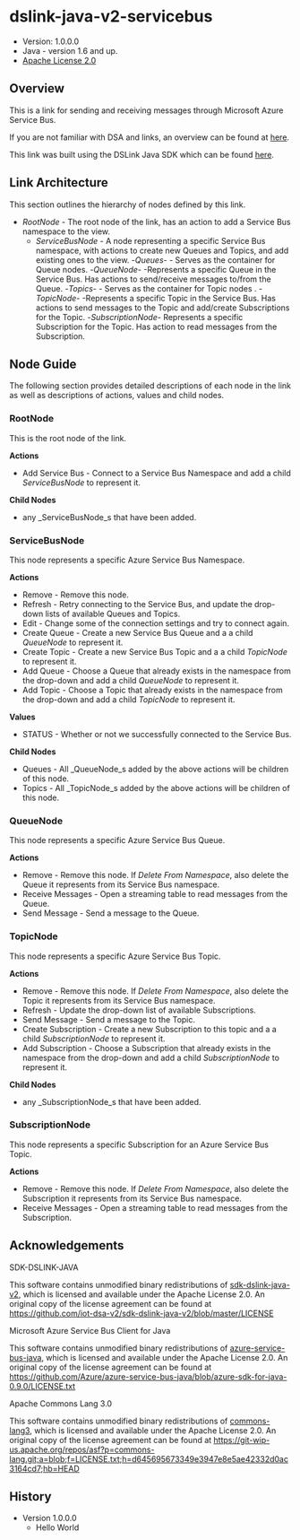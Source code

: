 # dslink-java-v2-servicebus

* Version: 1.0.0.0
* Java - version 1.6 and up.
* [Apache License 2.0](http://www.apache.org/licenses/LICENSE-2.0)


## Overview

This is a link for sending and receiving messages through Microsoft Azure Service Bus.

If you are not familiar with DSA and links, an overview can be found at
[here](http://iot-dsa.org/get-started/how-dsa-works).

This link was built using the DSLink Java SDK which can be found
[here](https://github.com/iot-dsa-v2/sdk-dslink-java-v2).


## Link Architecture

This section outlines the hierarchy of nodes defined by this link.

- _RootNode_ - The root node of the link, has an action to add a Service Bus namespace to the view.
  - _ServiceBusNode_ - A node representing a specific Service Bus namespace, with actions to create new Queues and Topics, and add existing ones to the view.
    -_Queues_- - Serves as the container for Queue nodes.
      -_QueueNode_- -Represents a specific Queue in the Service Bus. Has actions to send/receive messages to/from the Queue.
    -_Topics_- - Serves as the container for Topic nodes .
      -_TopicNode_- -Represents a specific Topic in the Service Bus. Has actions to send messages to the Topic and add/create Subscriptions for the Topic.
        -_SubscriptionNode_- Represents a specific Subscription for the Topic. Has action to read messages from the Subscription.


## Node Guide

The following section provides detailed descriptions of each node in the link as well as
descriptions of actions, values and child nodes.


### RootNode

This is the root node of the link.

**Actions**
- Add Service Bus - Connect to a Service Bus Namespace and add a child _ServiceBusNode_ to represent it. 

**Child Nodes**
 - any _ServiceBusNode_s that have been added.

### ServiceBusNode

This node represents a specific Azure Service Bus Namespace.

**Actions**
- Remove - Remove this node.
- Refresh - Retry connecting to the Service Bus, and update the drop-down lists of available Queues and Topics.
- Edit - Change some of the connection settings and try to connect again.
- Create Queue - Create a new Service Bus Queue and a a child _QueueNode_ to represent it.
- Create Topic - Create a new Service Bus Topic and a a child _TopicNode_ to represent it.
- Add Queue - Choose a Queue that already exists in the namespace from the drop-down and add a child _QueueNode_ to represent it.
- Add Topic - Choose a Topic that already exists in the namespace from the drop-down and add a child _TopicNode_ to represent it.

**Values**
- STATUS - Whether or not we successfully connected to the Service Bus.

**Child Nodes**
- Queues - All _QueueNode_s added by the above actions will be children of this node.
- Topics - All _TopicNode_s added by the above actions will be children of this node.

### QueueNode

This node represents a specific Azure Service Bus Queue.

**Actions**
- Remove - Remove this node. If _Delete From Namespace_, also delete the Queue it represents from its Service Bus namespace.
- Receive Messages - Open a streaming table to read messages from the Queue.
- Send Message - Send a message to the Queue.

### TopicNode

This node represents a specific Azure Service Bus Topic.

**Actions**
- Remove - Remove this node. If _Delete From Namespace_, also delete the Topic it represents from its Service Bus namespace.
- Refresh - Update the drop-down list of available Subscriptions.
- Send Message - Send a message to the Topic.
- Create Subscription - Create a new Subscription to this topic and a a child _SubscriptionNode_ to represent it.
- Add Subscription - Choose a Subscription that already exists in the namespace from the drop-down and add a child _SubscriptionNode_ to represent it.

**Child Nodes**
 - any _SubscriptionNode_s that have been added.
 
### SubscriptionNode

This node represents a specific Subscription for an Azure Service Bus Topic.

**Actions**
- Remove - Remove this node. If _Delete From Namespace_, also delete the Subscription it represents from its Service Bus namespace.
- Receive Messages - Open a streaming table to read messages from the Subscription.


## Acknowledgements

SDK-DSLINK-JAVA

This software contains unmodified binary redistributions of 
[sdk-dslink-java-v2](https://github.com/iot-dsa-v2/sdk-dslink-java-v2), which is licensed 
and available under the Apache License 2.0. An original copy of the license agreement can be found 
at https://github.com/iot-dsa-v2/sdk-dslink-java-v2/blob/master/LICENSE


Microsoft Azure Service Bus Client for Java

This software contains unmodified binary redistributions of 
[azure-service-bus-java](https://github.com/Azure/azure-service-bus-java/tree/azure-sdk-for-java-0.9.0), 
which is licensed and available under the Apache License 2.0. An original copy of the license agreement 
can be found at https://github.com/Azure/azure-service-bus-java/blob/azure-sdk-for-java-0.9.0/LICENSE.txt


Apache Commons Lang 3.0

This software contains unmodified binary redistributions of 
[commons-lang3](https://commons.apache.org/proper/commons-lang/), 
which is licensed and available under the Apache License 2.0. An original copy of the license agreement 
can be found at https://git-wip-us.apache.org/repos/asf?p=commons-lang.git;a=blob;f=LICENSE.txt;h=d645695673349e3947e8e5ae42332d0ac3164cd7;hb=HEAD

## History

* Version 1.0.0.0
  - Hello World

